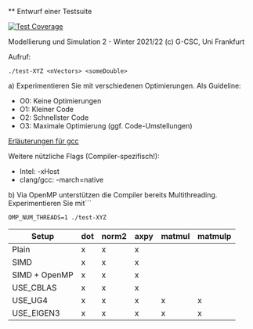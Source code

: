 ** Entwurf einer Testsuite 


[![Test Coverage](https://api.codeclimate.com/v1/badges/4574f8cee11c1e3a82aa/test_coverage)](https://codeclimate.com/github/anaegel/benchmark-matvec/test_coverage)

Modellierung und Simulation 2 - Winter 2021/22
(c) G-CSC, Uni Frankfurt

Aufruf:

```
./test-XYZ <nVectors> <someDouble>
```

 
a) Experimentieren Sie mit verschiedenen Optimierungen. Als Guideline:
- O0: Keine Optimierungen
- O1: Kleiner Code
- O2: Schnellster Code
- O3: Maximale Optimierung (ggf. Code-Umstellungen)

[Erläuterungen für gcc](https://gcc.gnu.org/onlinedocs/gcc/Optimize-Options.html) 

Weitere nützliche Flags (Compiler-spezifisch!): 
- Intel: -xHost
- clang/gcc: -march=native


b) Via OpenMP unterstützen die Compiler bereits Multithreading. Experimentieren Sie mit```

```
OMP_NUM_THREADS=1 ./test-XYZ
```
| Setup         | dot | norm2 | axpy | matmul | matmulp |
|---------------|-----|-------|------|--------|---------|
| Plain         | x   | x     | x    |        |         |
| SIMD          | x   | x     | x    |        |         |
| SIMD + OpenMP | x   | x     | x    |        |         |
| USE_CBLAS     | x   | x     | x    |        |         |
| USE_UG4       | x   | x     | x    | x      | x       |
| USE_EIGEN3    | x   | x     | x    | x      | x       |
